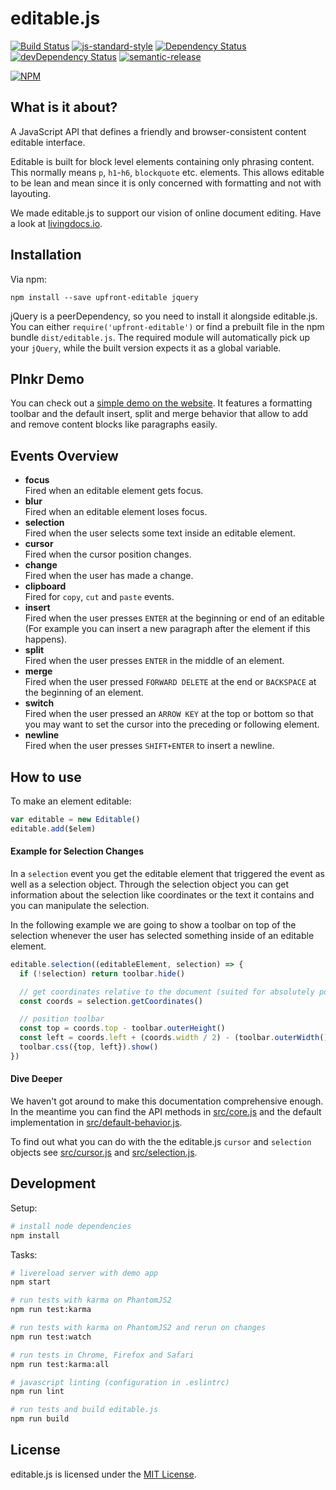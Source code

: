 # editable.js
[![Build Status](https://travis-ci.org/upfrontIO/editable.js.svg?branch=master)](https://travis-ci.org/upfrontIO/editable.js)
[![js-standard-style](https://img.shields.io/badge/code%20style-standard-brightgreen.svg)](http://standardjs.com)
[![Dependency Status](https://david-dm.org/upfrontIO/editable.js/master.svg)](https://david-dm.org/upfrontIO/editable.js/master)
[![devDependency Status](https://david-dm.org/upfrontIO/editable.js/master/dev-status.svg)](https://david-dm.org/upfrontIO/editable.js/master#info=devDependencies)
[![semantic-release](https://img.shields.io/badge/%20%20%F0%9F%93%A6%F0%9F%9A%80-semantic--release-e10079.svg)](https://github.com/semantic-release/semantic-release)

[![NPM](https://nodei.co/npm/upfront-editable.png?downloads=true&downloadRank=true&stars=true)](https://nodei.co/npm/upfront-editable/)


## What is it about?

A JavaScript API that defines a friendly and browser-consistent content editable interface.

Editable is built for block level elements containing only phrasing content. This normally means `p`, `h1`-`h6`, `blockquote` etc. elements. This allows editable to be lean and mean since it is only concerned with formatting and not with layouting.

We made editable.js to support our vision of online document editing. Have a look at [livingdocs.io](http://livingdocs.io/).

## Installation

Via npm:

```shell
npm install --save upfront-editable jquery
```

jQuery is a peerDependency, so you need to install it alongside editable.js. You can either `require('upfront-editable')` or find a prebuilt file in the npm bundle `dist/editable.js`. The required module will automatically pick up your `jQuery`, while the built version expects it as a global variable.

## Plnkr Demo

You can check out a [simple demo on the website](https://upfrontio.github.io/editable.js/). It features a formatting toolbar and the default insert, split and merge behavior that allow to add and remove content blocks like paragraphs easily.


## Events Overview

- **focus**  
  Fired when an editable element gets focus.
- **blur**  
  Fired when an editable element loses focus.
- **selection**  
  Fired when the user selects some text inside an editable element.
- **cursor**  
  Fired when the cursor position changes.
- **change**  
  Fired when the user has made a change.
- **clipboard**  
  Fired for `copy`, `cut` and `paste` events.
- **insert**  
  Fired when the user presses `ENTER` at the beginning or end of an editable (For example you can insert a new paragraph after the element if this happens).
- **split**  
  Fired when the user presses `ENTER` in the middle of an element.
- **merge**  
  Fired when the user pressed `FORWARD DELETE` at the end or `BACKSPACE` at the beginning of an element.
- **switch**  
  Fired when the user pressed an `ARROW KEY` at the top or bottom so that you may want to set the cursor into the preceding or following element.
- **newline**  
  Fired when the user presses `SHIFT+ENTER` to insert a newline.


## How to use

To make an element editable:

```javascript
var editable = new Editable()
editable.add($elem)
```

#### Example for Selection Changes

In a `selection` event you get the editable element that triggered the event as well as a selection object. Through the selection object you can get information about the selection like coordinates or the text it contains and you can manipulate the selection.

In the following example we are going to show a toolbar on top of the selection whenever the user has selected something inside of an editable element.

```javascript
editable.selection((editableElement, selection) => {
  if (!selection) return toolbar.hide()

  // get coordinates relative to the document (suited for absolutely positioned elements)
  const coords = selection.getCoordinates()

  // position toolbar
  const top = coords.top - toolbar.outerHeight()
  const left = coords.left + (coords.width / 2) - (toolbar.outerWidth() / 2)
  toolbar.css({top, left}).show()
})
```

#### Dive Deeper

We haven't got around to make this documentation comprehensive enough. In the meantime you can find the API methods in [src/core.js](src/core.js) and the default implementation in [src/default-behavior.js](src/default-behavior.js).

To find out what you can do with the the editable.js `cursor` and `selection` objects see [src/cursor.js](src/cursor.js) and [src/selection.js](src/selection.js).


## Development

Setup:

```bash
# install node dependencies
npm install
```


Tasks:

```bash
# livereload server with demo app
npm start

# run tests with karma on PhantomJS2
npm run test:karma

# run tests with karma on PhantomJS2 and rerun on changes
npm run test:watch

# run tests in Chrome, Firefox and Safari
npm run test:karma:all

# javascript linting (configuration in .eslintrc)
npm run lint

# run tests and build editable.js
npm run build
```

## License

editable.js is licensed under the [MIT License](LICENSE).
